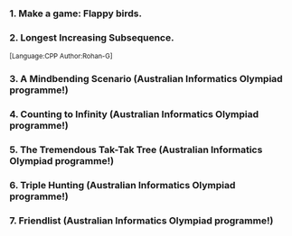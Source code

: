 ### 1. Make a game: Flappy birds.
### 2. Longest Increasing Subsequence.
<sup>[Language:CPP Author:Rohan-G]</sup>
### 3. A Mindbending Scenario (Australian Informatics Olympiad programme!)
### 4. Counting to Infinity (Australian Informatics Olympiad programme!)
### 5. The Tremendous Tak-Tak Tree (Australian Informatics Olympiad programme!)
### 6. Triple Hunting (Australian Informatics Olympiad programme!)
### 7. Friendlist (Australian Informatics Olympiad programme!)




